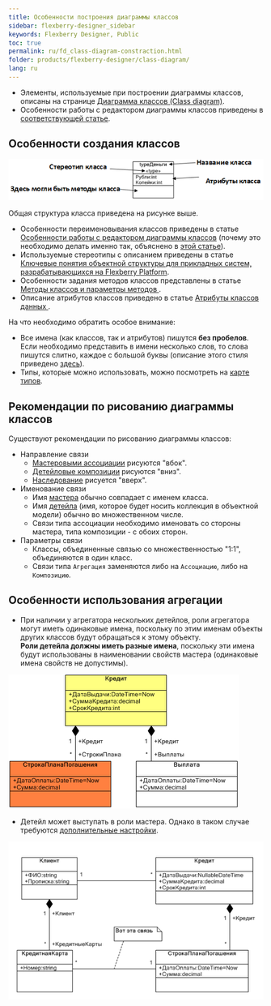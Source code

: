 ```yaml
---
title: Особенности построения диаграммы классов
sidebar: flexberry-designer_sidebar
keywords: Flexberry Designer, Public
toc: true
permalink: ru/fd_class-diagram-constraction.html
folder: products/flexberry-designer/class-diagram/
lang: ru
---
```


* Элементы, используемые при построении диаграммы классов, описаны на странице [Диаграмма классов (Class diagram)](fd_class-diagram.html).
* Особенности работы с редактором диаграммы классов приведены в [соответствующей статье](fd_class-diagram-editor-features-work.html).

## Особенности создания классов

![](/images/pages/products/flexberry-designer/class-diagram/structure-of-class.png)

Общая структура класса приведена на рисунке выше. 

* Особенности переименовывания классов приведены в статье [Особенности работы с редактором диаграммы классов](fd_class-diagram-editor-features-work.html) (почему это необходимо делать именно так, объяснено в [этой статье](fd_recommended-structure-repository-and-placing-diagrams.html)).
* Используемые стереотипы с описанием приведены в статье [Ключевые понятия объектной структуры для прикладных систем, разрабатывающихся на Flexberry Platform](fd_key-concepts.html).
* Особенности задания методов классов представлены в статье [Методы классов и параметры методов ](fd_methods-parameters.html).
* Описание атрибутов классов приведено в статье [Атрибуты классов данных ](fo_attributes-class-data.html).

На что необходимо обратить особое внимание:
* Все имена (как классов, так и атрибутов) пишутся **без пробелов**. Если необходимо представить в имени несколько слов, то слова пишутся слитно, каждое с большой буквы (описание этого стиля приведено [здесь](http://ru.wikipedia.org/wiki/CamelCase)).
* Типы, которые можно использовать, можно посмотреть на [карте типов](fd_types-map.html).

## Рекомендации по рисованию диаграммы классов

Существуют рекомендации по рисованию диаграммы классов:
* Направление связи
    * [Мастеровыми ассоциации](fd_master-association.html) рисуются "вбок".
    * [Детейловые композиции](fo_detail-associations-and-their-properties.html) рисуются "вниз".
    * [Наследование](fd_inheritance.html) рисуется "вверх".
* Именование связи
    * Имя [мастера](fd_key-concepts-flexberry-designe.html) обычно совпадает с именем класса.
    * Имя [детейла](fd_key-concepts-flexberry-designe.html) (имя, которое будет носить коллекция в объектной модели) обычно во множественном числе.
    * Связи типа ассоциации необходимо именовать со стороны мастера, типа композиции - с обоих сторон.
* Параметры связи
    * Классы, объединенные связью со множественностью "1:1", объединяются в один класс.
    * Связи типа `Агрегация` заменяются либо на `Ассоциацию`, либо на `Композицию`.

## Особенности использования агрегации

* При наличии у агрегатора нескольких детейлов, роли агрегатора могут иметь одинаковые имена, поскольку по этим именам объекты других классов будут обращаться к этому объекту.  
**Роли детейла должны иметь разные имена**, поскольку эти имена будут использованы в наименовании свойств мастера (одинаковые имена свойств не допустимы).

![](/images/pages/products/flexberry-designer/class-diagram/same-link-names.png)

* Детейл может выступать в роли мастера. Однако в таком случае требуются [дополнительные настройки]().

![](/images/pages/products/flexberry-designer/class-diagram/connect-details-master.png)
